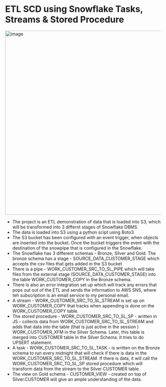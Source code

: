 # ETL SCD using Snowflake Tasks, Streams & Stored Procedure

<img width="596" alt="image" src="https://github.com/diyaliza/ETL-Snowflake-AWS/assets/120042912/8beb0dc8-3e8e-4497-91f1-c3dfaba98cc0">

- The project is an ETL demonstration of data that is loaded into S3, which will be transformed into 3 differnt stages of Snowflake DBMS. 
- The data is loaded into S3 using a python scipt using Boto3. 
- The S3 bucket has been configured with an event trigger, when objects are inserted into the bucket. Once the bucket triggers the event with the destination of the snowpipe that is configured in the Snowflake.
- The Snowflake has 3 different schemas - Bronze, Silver and Gold. The bronze schema has a stage - SOURCE_DATA_CUSTOMER_STAGE which accepts the csv files that gets added in the S3 bucket 
- There is a pipe - WORK_CUSTOMER_SRC_TO_SL_PIPE which will take files from the external stage (SOURCE_DATA_CUSTOMER_STAGE) into the table WORK_CUSTOMER_COPY in the Bronze schema. 
- There is also an error integration set up which will track any errors that pops out out of the ETL and sends the information to AWS SNS, where teh subscription is an email service to my personal email. 
- A stream - WORK_CUSTOMER_SRC_TO_SL_STREAM is set up on WORK_CUSTOMER_COPY that tracks when appending is done on the WORK_CUSTOMER_COPY table. 
- The stored procedure - WORK_CUSTOMER_SRC_TO_SL_SP - written in JS - collects data from WORK_CUSTOMER_SRC_TO_SL_STREAM and adds that data into the table (that is just active in the session ) WORK_CUSTOMER_XFM in the Silver Schema. Later, this table is merged into CUSTOMER table in the Silver Schema. It tries to do UPSERT statement. 
- A task - WORK_CUSTOMER_SRC_TO_SL_TASK - is written on the Bronze schema to run every midnight that will check if there is data in the WORK_CUSTOMER_SRC_TO_SL_STREAM. If there is data, it will call the WORK_CUSTOMER_SRC_TO_SL_SP stored procedure which will transform data from the stream to the Silver CUSTOMER table.
- The view on Gold schema - CUSTOMER_VIEW - created on top of Silver.CUSTOMER will give an ample understanding of the data.
